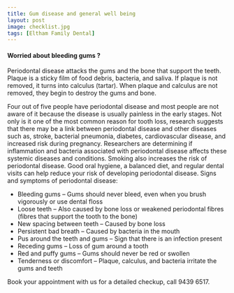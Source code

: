 ```yaml
---
title: Gum disease and general well being
layout: post
image: checklist.jpg
tags: [Eltham Family Dental]
---
```

#### Worried about bleeding gums ?

Periodontal disease attacks the gums and the bone that support the teeth. Plaque is a sticky film of food debris, bacteria, and saliva. If plaque is not removed, it turns into calculus (tartar). When plaque and calculus are not removed, they begin to destroy the gums and bone.

Four out of five people have periodontal disease and most people are not aware of it because the disease is usually painless in the early stages.
Not only is it one of the most common reason for tooth loss, research suggests that there may be a link between periodontal disease and other diseases such as, stroke, bacterial pneumonia, diabetes, cardiovascular disease, and increased risk during pregnancy. Researchers are determining if inflammation and bacteria associated with periodontal disease affects these systemic diseases and conditions. Smoking also increases the risk of periodontal disease.
Good oral hygiene, a balanced diet, and regular dental visits can help reduce your risk of developing periodontal disease.
Signs and symptoms of periodontal disease:
- Bleeding gums – Gums should never bleed, even when you brush vigorously or use dental floss
- Loose teeth – Also caused by bone loss or weakened periodontal fibres (fibres that support the tooth to the bone)
- New spacing between teeth – Caused by bone loss
- Persistent bad breath – Caused by bacteria in the mouth
- Pus around the teeth and gums – Sign that there is an infection present
- Receding gums – Loss of gum around a tooth
- Red and puffy gums – Gums should never be red or swollen
- Tenderness or discomfort – Plaque, calculus, and bacteria irritate the gums and teeth



Book your appointment with us for a detailed checkup, call 9439 6517.

